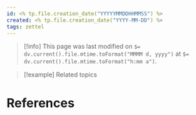 ```yaml
---
id: <% tp.file.creation_date("YYYYYMMDDHHMMSS") %>  
created: <% tp.file.creation_date("YYYY-MM-DD") %> 
tags: zettel
---
```

> [!info]
> This page was last modified on `$= dv.current().file.mtime.toFormat("MMMM d, yyyy")` at `$= dv.current().file.mtime.toFormat("h:mm a")`.

> [!example] Related topics
> 

# References